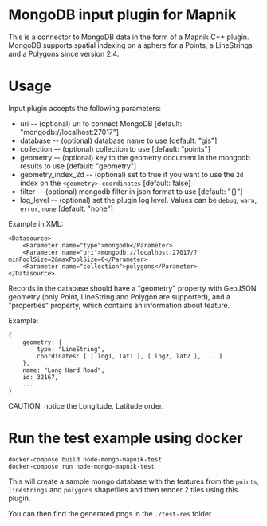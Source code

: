 # MongoDB input plugin for Mapnik

This is a connector to MongoDB data in the form of a Mapnik C++ plugin.
MongoDB supports spatial indexing on a sphere for a Points, a LineStrings and a 
Polygons since version 2.4.

# Usage

Input plugin accepts the following parameters:
 * uri -- (optional) uri to connect MongoDB [default: "mongodb://localhost:27017"]
 * database -- (optional) database name to use [default: "gis"]
 * collection -- (optional) collection to use [default: "points"]
 * geometry -- (optional) key to the geometry document in the mongodb results to 
 use [default: "geometry"]
 * geometry_index_2d -- (optional) set to true if you want to use the `2d` index on 
 the `<geometry>.coordinates` [default: false]
 * filter -- (optional) mongodb filter in json format to use [default: "{}"]
 * log_level -- (optional) set the plugin log level. Values can be `debug`, `warn`, `error`, `none`
  [default: "none"]

Example in XML:

    <Datasource>
        <Parameter name="type">mongodb</Parameter>
        <Parameter name="uri">mongodb://localhost:27017/?minPoolSize=2&maxPoolSize=6</Parameter>
        <Parameter name="collection">polygons</Parameter>
    </Datasource>
    
Records in the database should have a "geometry" property with GeoJSON geometry (only Point, 
LineString and Polygon are supported), and a "properties" property, which contains an information 
about feature.

Example:

    {
        geometry: {
            type: "LineString",
            coordinates: [ [ lng1, lat1 ], [ lng2, lat2 ], ... ]
        },
        name: "Long Hard Road",
        id: 32167,
        ...
    }
    
CAUTION: notice the Longitude, Latitude order.

# Run the test example using docker

    docker-compose build node-mongo-mapnik-test
    docker-compose run node-mongo-mapnik-test
    
This will create a sample mongo database with the features from the `points`, `linestrings`
and `polygons` shapefiles and then render 2 tiles using this plugin.

You can then find the generated pngs in the `./test-res` folder

